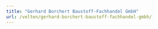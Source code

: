 ```yaml
---
title: "Gerhard Borchert Baustoff-Fachhandel GmbH"
url: /velten/gerhard-borchert-baustoff-fachhandel-gmbh/
---
```

